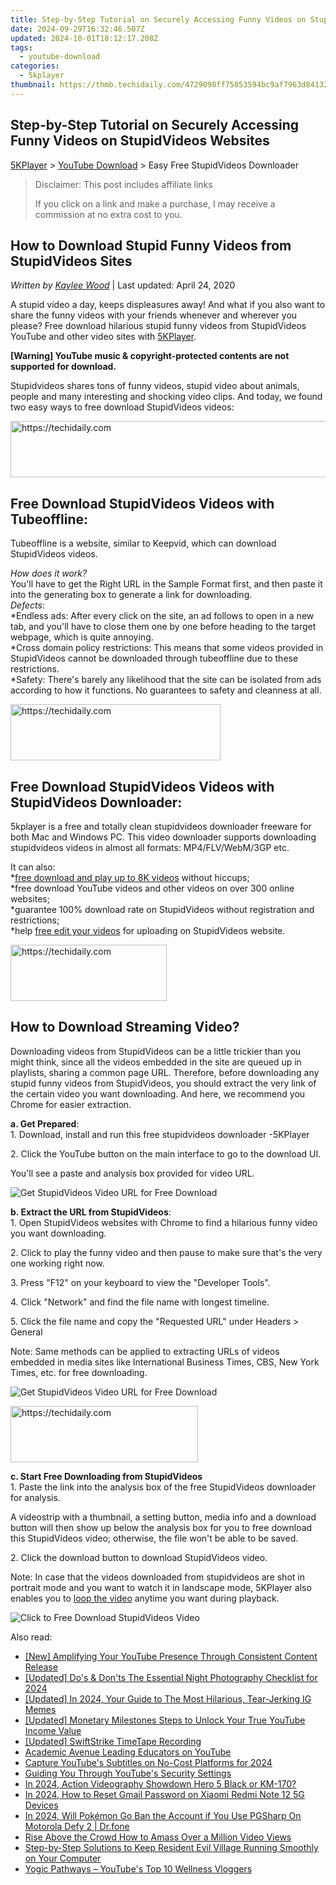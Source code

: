 ```yaml
---
title: Step-by-Step Tutorial on Securely Accessing Funny Videos on StupidVideos Websites
date: 2024-09-29T16:32:46.507Z
updated: 2024-10-01T18:12:17.208Z
tags:
  - youtube-download
categories:
  - 5kplayer
thumbnail: https://thmb.techidaily.com/4729098ff75053594bc9af7963d84132dd5d779fe074b891a4ea943b993770f6.jpg
---
```


## Step-by-Step Tutorial on Securely Accessing Funny Videos on StupidVideos Websites

[5KPlayer](https://tools.techidaily.com/5kplayer/products/) \> [YouTube Download](https://tools.techidaily.com/5kplayer/youtube-download/) \> Easy Free StupidVideos Downloader

>  Disclaimer: This post includes affiliate links
>
>  If you click on a link and make a purchase, I may receive a commission at no extra cost to you.
>

## How to Download Stupid Funny Videos from StupidVideos Sites

 _Written by [Kaylee Wood](https://www.quora.com/profile/Amanda-Hu-21)_ | Last updated: April 24, 2020 

A stupid video a day, keeps displeasures away! And what if you also want to share the funny videos with your friends whenever and wherever you please? Free download hilarious stupid funny videos from StupidVideos YouTube and other video sites with [5KPlayer](https://tools.techidaily.com/5kplayer/products/).

**\[Warning\] YouTube music & copyright-protected contents are not supported for download.**

Stupidvideos shares tons of funny videos, stupid video about animals, people and many interesting and shocking video clips. And today, we found two easy ways to free download StupidVideos videos:

<!-- affiliate ads begin -->
<a href="https://ephamedtechinc.pxf.io/c/5597632/2137226/26400" target="_top" id="2137226">
  <img src="//a.impactradius-go.com/display-ad/26400-2137226" border="0" alt="https://techidaily.com" width="728" height="90"/>
</a>
<img height="0" width="0" src="https://ephamedtechinc.pxf.io/i/5597632/2137226/26400" style="position:absolute;visibility:hidden;" border="0" />
<!-- affiliate ads end -->

## Free Download StupidVideos Videos with Tubeoffline:

Tubeoffline is a website, similar to Keepvid, which can download StupidVideos videos. 

_How does it work?_  
You'll have to get the Right URL in the Sample Format first, and then paste it into the generating box to generate a link for downloading.  
_Defects_:   
\*Endless ads: After every click on the site, an ad follows to open in a new tab, and you'll have to close them one by one before heading to the target webpage, which is quite annoying.   
\*Cross domain policy restrictions: This means that some videos provided in StupidVideos cannot be downloaded through tubeoffline due to these restrictions.  
\*Safety: There's barely any likelihood that the site can be isolated from ads according to how it functions. No guarantees to safety and cleanness at all.

<!-- affiliate ads begin -->
<a href="https://aligracehair.sjv.io/c/5597632/2135402/19272" target="_top" id="2135402">
  <img src="//a.impactradius-go.com/display-ad/19272-2135402" border="0" alt="https://techidaily.com" width="336" height="90"/>
</a>
<img height="0" width="0" src="https://aligracehair.sjv.io/i/5597632/2135402/19272" style="position:absolute;visibility:hidden;" border="0" />
<!-- affiliate ads end -->

## Free Download StupidVideos Videos with StupidVideos Downloader:

5kplayer is a free and totally clean stupidvideos downloader freeware for both Mac and Windows PC. This video downloader supports downloading stupidvideos videos in almost all formats: MP4/FLV/WebM/3GP etc. 

It can also:  
 \*[free download and play up to 8K videos](https://tools.techidaily.com/5kplayer/youtube-download/) without hiccups;   
\*free download YouTube videos and other videos on over 300 online websites;   
\*guarantee 100% download rate on StupidVideos without registration and restrictions;   
\*help [free edit your videos](https://tools.techidaily.com/5kplayer/video-music-player/) for uploading on StupidVideos website.

<!-- affiliate ads begin -->
<a href="https://review-au.sjv.io/c/5597632/2098705/14409" target="_top" id="2098705">
  <img src="//a.impactradius-go.com/display-ad/14409-2098705" border="0" alt="https://techidaily.com" width="250" height="90"/>
</a>
<img height="0" width="0" src="https://review-au.sjv.io/i/5597632/2098705/14409" style="position:absolute;visibility:hidden;" border="0" />
<!-- affiliate ads end -->

## How to Download Streaming Video?

Downloading videos from StupidVideos can be a little trickier than you might think, since all the videos embedded in the site are queued up in playlists, sharing a common page URL. Therefore, before downloading any stupid funny videos from StupidVideos, you should extract the very link of the certain video you want downloading. And here, we recommend you Chrome for easier extraction.

**a. Get Prepared**:  
 1\. Download, install and run this free stupidvideos downloader -5KPlayer

2\. Click the YouTube button on the main interface to go to the download UI.

You'll see a paste and analysis box provided for video URL.

![Get StupidVideos Video URL for Free Download](https://www.5kplayer.com/youtube-download/img/5kp-stupidvideos-video-download-zjy-0803001.jpg) 

**b. Extract the URL from StupidVideos**:  
 1\. Open StupidVideos websites with Chrome to find a hilarious funny video you want downloading.

2\. Click to play the funny video and then pause to make sure that's the very one working right now.

3\. Press "F12" on your keyboard to view the "Developer Tools".

4\. Click "Network" and find the file name with longest timeline.

5\. Click the file name and copy the "Requested URL" under Headers > General

Note: Same methods can be applied to extracting URLs of videos embedded in media sites like International Business Times, CBS, New York Times, etc. for free downloading.

![Get StupidVideos Video URL for Free Download](https://www.5kplayer.com/youtube-download/img/5kp-stupidvideos-video-download-zjy-0803002.jpg) 

<!-- affiliate ads begin -->
<a href="https://aligracehair.sjv.io/c/5597632/1918661/19272" target="_top" id="1918661">
  <img src="//a.impactradius-go.com/display-ad/19272-1918661" border="0" alt="https://techidaily.com" width="300" height="90"/>
</a>
<img height="0" width="0" src="https://aligracehair.sjv.io/i/5597632/1918661/19272" style="position:absolute;visibility:hidden;" border="0" />
<!-- affiliate ads end -->

**c. Start Free Downloading from StupidVideos**   
 1\. Paste the link into the analysis box of the free StupidVideos downloader for analysis.

A videostrip with a thumbnail, a setting button, media info and a download button will then show up below the analysis box for you to free download this StupidVideos video; otherwise, the file won't be able to be saved.

2\. Click the download button to download StupidVideos video.

Note: In case that the videos downloaded from stupidvideos are shot in portrait mode and you want to watch it in landscape mode, 5KPlayer also enables you to [loop the video](https://tools.techidaily.com/5kplayer/video-music-player/) anytime you want during playback.

![Click to Free Download StupidVideos Video](https://www.5kplayer.com/youtube-download/img/5kp-stupidvideos-video-download-zjy-0803003.jpg)

<ins class="adsbygoogle"
     style="display:block"
     data-ad-format="autorelaxed"
     data-ad-client="ca-pub-7571918770474297"
     data-ad-slot="1223367746"></ins>

<ins class="adsbygoogle"
     style="display:block"
     data-ad-client="ca-pub-7571918770474297"
     data-ad-slot="8358498916"
     data-ad-format="auto"
     data-full-width-responsive="true"></ins>

<span class="atpl-alsoreadstyle">Also read:</span>
<div><ul>
<li><a href="https://youtube-video-recordings.techidaily.com/new-amplifying-your-youtube-presence-through-consistent-content-release/"><u>[New] Amplifying Your YouTube Presence Through Consistent Content Release</u></a></li>
<li><a href="https://screen-video-capture.techidaily.com/updated-dos-and-donts-the-essential-night-photography-checklist-for-2024/"><u>[Updated] Do's & Don'ts The Essential Night Photography Checklist for 2024</u></a></li>
<li><a href="https://instagram-video-recordings.techidaily.com/updated-in-2024-your-guide-to-the-most-hilarious-tear-jerking-ig-memes/"><u>[Updated] In 2024, Your Guide to The Most Hilarious, Tear-Jerking IG Memes</u></a></li>
<li><a href="https://facebook-video-share.techidaily.com/updated-monetary-milestones-steps-to-unlock-your-true-youtube-income-value/"><u>[Updated] Monetary Milestones Steps to Unlock Your True YouTube Income Value</u></a></li>
<li><a href="https://remote-screen-capture.techidaily.com/updated-swiftstrike-timetape-recording/"><u>[Updated] SwiftStrike TimeTape Recording</u></a></li>
<li><a href="https://youtube-video-recordings.techidaily.com/academic-avenue-leading-educators-on-youtube/"><u>Academic Avenue Leading Educators on YouTube</u></a></li>
<li><a href="https://youtube-video-recordings.techidaily.com/capture-youtubes-subtitles-on-no-cost-platforms-for-2024/"><u>Capture YouTube's Subtitles on No-Cost Platforms for 2024</u></a></li>
<li><a href="https://youtube-video-recordings.techidaily.com/guiding-you-through-youtubes-security-settings/"><u>Guiding You Through YouTube's Security Settings</u></a></li>
<li><a href="https://fox-helps.techidaily.com/in-2024-action-videography-showdown-hero-5-black-or-km-170/"><u>In 2024, Action Videography Showdown Hero 5 Black or KM-170?</u></a></li>
<li><a href="https://unlock-android.techidaily.com/in-2024-how-to-reset-gmail-password-on-xiaomi-redmi-note-12-5g-devices-by-drfone-android/"><u>In 2024, How to Reset Gmail Password on Xiaomi Redmi Note 12 5G Devices</u></a></li>
<li><a href="https://android-pokemon-go.techidaily.com/in-2024-will-pokemon-go-ban-the-account-if-you-use-pgsharp-on-motorola-defy-2-drfone-by-drfone-virtual-android/"><u>In 2024, Will Pokémon Go Ban the Account if You Use PGSharp On Motorola Defy 2 | Dr.fone</u></a></li>
<li><a href="https://extra-resources.techidaily.com/rise-above-the-crowd-how-to-amass-over-a-million-video-views/"><u>Rise Above the Crowd How to Amass Over a Million Video Views</u></a></li>
<li><a href="https://win-blog.techidaily.com/step-by-step-solutions-to-keep-resident-evil-village-running-smoothly-on-your-computer/"><u>Step-by-Step Solutions to Keep Resident Evil Village Running Smoothly on Your Computer</u></a></li>
<li><a href="https://youtube-video-recordings.techidaily.com/yogic-pathways-youtubes-top-10-wellness-vloggers/"><u>Yogic Pathways – YouTube's Top 10 Wellness Vloggers</u></a></li>
</ul></div>

